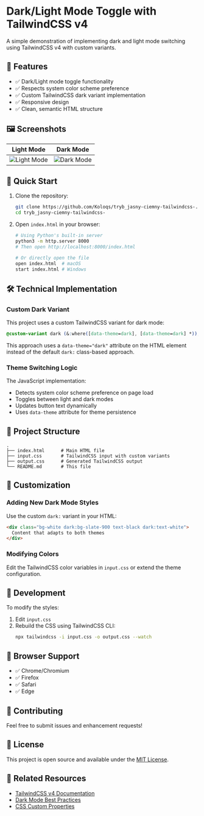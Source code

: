 # Dark/Light Mode Toggle with TailwindCSS v4

A simple demonstration of implementing dark and light mode switching using TailwindCSS v4 with custom variants.

## 🌟 Features

- ✅ Dark/Light mode toggle functionality
- ✅ Respects system color scheme preference
- ✅ Custom TailwindCSS dark variant implementation
- ✅ Responsive design
- ✅ Clean, semantic HTML structure

## 🖼️ Screenshots

| Light Mode | Dark Mode |
|------------|-----------|
| ![Light Mode](https://github.com/user-attachments/assets/9c197fb1-8394-4a1c-8234-db7d6ffc087b) | ![Dark Mode](https://github.com/user-attachments/assets/959e2f3a-4519-4172-900a-106be85b4b62) |

## 🚀 Quick Start

1. Clone the repository:
   ```bash
   git clone https://github.com/Koloqs/tryb_jasny-ciemny-tailwindcss-.git
   cd tryb_jasny-ciemny-tailwindcss-
   ```

2. Open `index.html` in your browser:
   ```bash
   # Using Python's built-in server
   python3 -m http.server 8000
   # Then open http://localhost:8000/index.html
   
   # Or directly open the file
   open index.html  # macOS
   start index.html # Windows
   ```

## 🛠️ Technical Implementation

### Custom Dark Variant

This project uses a custom TailwindCSS variant for dark mode:

```css
@custom-variant dark (&:where([data-theme=dark], [data-theme=dark] *));
```

This approach uses a `data-theme="dark"` attribute on the HTML element instead of the default `dark:` class-based approach.

### Theme Switching Logic

The JavaScript implementation:
- Detects system color scheme preference on page load
- Toggles between light and dark modes
- Updates button text dynamically
- Uses `data-theme` attribute for theme persistence

## 📁 Project Structure

```
.
├── index.html      # Main HTML file
├── input.css       # TailwindCSS input with custom variants
├── output.css      # Generated TailwindCSS output
└── README.md       # This file
```

## 🎨 Customization

### Adding New Dark Mode Styles

Use the custom `dark:` variant in your HTML:

```html
<div class="bg-white dark:bg-slate-900 text-black dark:text-white">
  Content that adapts to both themes
</div>
```

### Modifying Colors

Edit the TailwindCSS color variables in `input.css` or extend the theme configuration.

## 🔧 Development

To modify the styles:

1. Edit `input.css`
2. Rebuild the CSS using TailwindCSS CLI:
   ```bash
   npx tailwindcss -i input.css -o output.css --watch
   ```

## 📝 Browser Support

- ✅ Chrome/Chromium
- ✅ Firefox
- ✅ Safari
- ✅ Edge

## 🤝 Contributing

Feel free to submit issues and enhancement requests!

## 📄 License

This project is open source and available under the [MIT License](LICENSE).

## 🔗 Related Resources

- [TailwindCSS v4 Documentation](https://tailwindcss.com/docs)
- [Dark Mode Best Practices](https://web.dev/prefers-color-scheme/)
- [CSS Custom Properties](https://developer.mozilla.org/en-US/docs/Web/CSS/--*)
